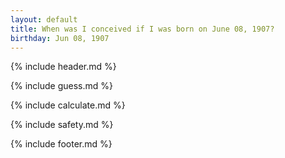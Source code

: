 ```yaml
---
layout: default
title: When was I conceived if I was born on June 08, 1907?
birthday: Jun 08, 1907
---
```


{% include header.md %}

{% include guess.md %}

{% include calculate.md %}

{% include safety.md %}

{% include footer.md %}



